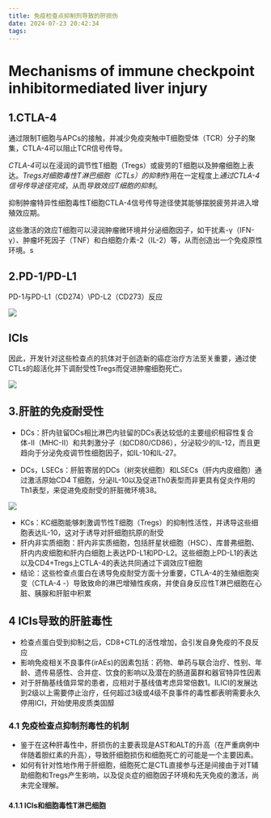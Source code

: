 ```yaml
---
title: 免疫检查点抑制剂导致的肝损伤
date: 2024-07-23 20:42:34
tags:
---
```

# Mechanisms of immune checkpoint inhibitormediated liver injury

## 1.CTLA-4

通过限制T细胞与APCs的接触，并减少免疫突触中T细胞受体（TCR）分子的聚集，CTLA-4可以阻止TCR信号传导。

*CTLA-4*可以在浸润的调节性T细胞（Tregs）或疲劳的T细胞以及肿瘤细胞上表达。*Tregs对细胞毒性T淋巴细胞（CTLs）的抑制*作用在一定程度上*通过CTLA-4信号传导途径完成*，从而*导致效应T细胞的抑制*。

抑制肿瘤特异性细胞毒性T细胞CTLA-4信号传导途径使其能够摆脱疲劳并进入增殖效应期。

这些激活的效应T细胞可以浸润肿瘤微环境并分泌细胞因子，如干扰素-γ（IFN-γ）、肿瘤坏死因子（TNF）和白细胞介素-2（IL-2）等，从而创造出一个免疫原性环境。s

## 2.PD-1/PD-L1

PD-1与PD-L1（CD274）\PD-L2（CD273）反应

![](https://cdn.jsdelivr.net/gh/Tan031105/Tan-Pichost@main/202404281038062.png)

## ICIs

因此，开发针对这些检查点的抗体对于创造新的癌症治疗方法至关重要，通过使CTLs的超活化并下调耐受性Tregs而促进肿瘤细胞死亡。

![](https://cdn.jsdelivr.net/gh/Tan031105/Tan-Pichost@main/202404281045897.png)

## 3.肝脏的免疫耐受性

* DCs：肝内驻留DCs相比淋巴内驻留的DCs表达较低的主要组织相容性复合体-II（MHC-II）和共刺激分子（如CD80/CD86），分泌较少的IL-12，而且更趋向于分泌免疫调节性细胞因子，如IL-10和IL-27。

* DCs，LSECs：肝脏寄居的DCs（树突状细胞）和LSECs（肝内内皮细胞）通过激活原始CD4  T细胞，分泌IL-10以及促进Th0表型而非更具有促炎作用的Th1表型，来促进免疫耐受的肝脏微环境38。

![](https://cdn.jsdelivr.net/gh/Tan031105/Tan-Pichost@main/202404281115223.png)

* KCs：KC细胞能够刺激调节性T细胞（Tregs）的抑制性活性，并诱导这些细胞表达IL-10，这对于诱导对肝细胞抗原的耐受
* 肝内非实质细胞：肝内非实质细胞，包括肝星状细胞（HSC）、库普弗细胞、肝内内皮细胞和肝内白细胞上表达PD-L1和PD-L2。这些细胞上PD-L1的表达以及CD4+Tregs上CTLA-4的表达共同通过下调效应T细胞
* 结论：这些检查点蛋白在诱导免疫耐受方面十分重要，CTLA-4的生殖细胞突变（CTLA-4 -）导致致命的淋巴增殖性疾病，并使自身反应性T淋巴细胞在心脏、胰腺和肝脏中积累



## 4 ICIs导致的肝脏毒性

* 检查点蛋白受到抑制之后，CD8+CTL的活性增加，会引发自身免疫的不良反应
* 影响免疫相关不良事件(irAEs)的因素包括：药物、单药与联合治疗、性别、年龄、遗传易感性、合并症、饮食的影响以及潜在的肠道菌群和器官特异性因素
* 对于肝酶基线值异常的患者，应相对于基线值考虑异常倍数1。ILICI的发展达到2级以上需要停止治疗，任何超过3级或4级不良事件的毒性都表明需要永久停用ICI，开始使用皮质类固醇

### 4.1 免疫检查点抑制剂毒性的机制

* 鉴于在这种肝毒性中，肝损伤的主要表现是AST和ALT的升高（在严重病例中伴随着胆红素的升高），导致肝细胞损伤和细胞死亡的可能是一个主要因素。
* 如何有针对性地作用于肝细胞，细胞死亡是CTL直接参与还是间接由于对T辅助细胞和Tregs产生影响，以及促炎症的细胞因子环境和先天免疫的激活，尚未完全理解。

#### 4.1.1 ICIs和细胞毒性T淋巴细胞

